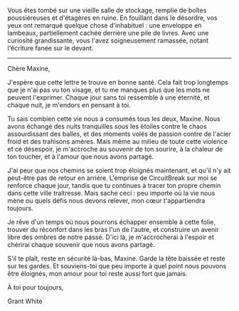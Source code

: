 Vous êtes tombé sur une vieille salle de stockage, remplie de boîtes poussiéreuses et d'étagères en ruine. En fouillant dans le désordre, vos yeux ont remarqué quelque chose d'inhabituel : une enveloppe en lambeaux, partiellement cachée derrière une pile de livres. Avec une curiosité grandissante, vous l'avez soigneusement ramassée, notant l'écriture fanée sur le devant.

---

Chère Maxine,

J'espère que cette lettre te trouve en bonne santé. Cela fait trop longtemps que je n'ai pas vu ton visage, et tu me manques plus que les mots ne peuvent l'exprimer. Chaque jour sans toi ressemble à une éternité, et chaque nuit, je m'endors en pensant à toi.

Tu sais combien cette vie nous a consumés tous les deux, Maxine. Nous avons échangé des nuits tranquilles sous les étoiles contre le chaos assourdissant des balles, et des moments volés de passion contre de l'acier froid et des trahisons amères. Mais même au milieu de toute cette violence et ce désespoir, je m'accroche au souvenir de ton sourire, à la chaleur de ton toucher, et à l'amour que nous avons partagé.

J'ai peur que nos chemins se soient trop éloignés maintenant, et qu'il n'y ait peut-être pas de retour en arrière. L'emprise de CircuitBreak sur moi se renforce chaque jour, tandis que tu continues à tracer ton propre chemin dans cette ville traîtresse. Mais sache ceci : peu importe où la vie nous mène ou quels défis nous devons relever, mon cœur t'appartiendra toujours.

Je rêve d'un temps où nous pourrons échapper ensemble à cette folie, trouver du réconfort dans les bras l'un de l'autre, et construire un avenir libre des ombres de notre passé. D'ici là, je m'accrocherai à l'espoir et chérirai chaque souvenir que nous avons partagé.

S'il te plaît, reste en sécurité là-bas, Maxine. Garde la tête baissée et reste sur tes gardes. Et souviens-toi que peu importe à quel point nous pouvons être éloignés, mon amour pour toi reste aussi fort que jamais.

À toi pour toujours,

Grant White
